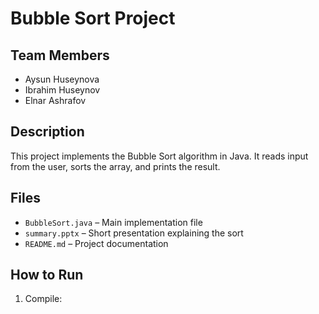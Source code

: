 # Bubble Sort Project
 
##  Team Members
- Aysun Huseynova
- Ibrahim Huseynov
- Elnar Ashrafov
 
##  Description
This project implements the Bubble Sort algorithm in Java. It reads input from the user, sorts the array, and prints the result.
 
##  Files
- `BubbleSort.java` – Main implementation file
- `summary.pptx` – Short presentation explaining the sort
- `README.md` – Project documentation
 
##  How to Run
1. Compile:

